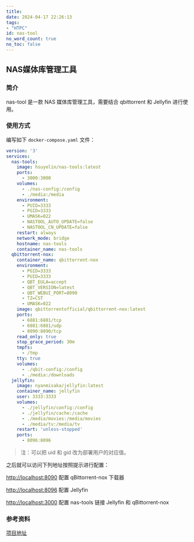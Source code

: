 ```yaml
---
title: 
date: 2024-04-17 22:26:13
tags:
- "HTPC"
id: nas-tool
no_word_count: true
no_toc: false
---
```


## NAS媒体库管理工具

### 简介

nas-tool 是一款 NAS 媒体库管理工具，需要结合 qbittorrent 和 Jellyfin 进行使用。

### 使用方式

编写如下 `docker-compose.yaml` 文件：

```yaml
version: '3'
services:
  nas-tools:
    image: hsuyelin/nas-tools:latest
    ports:
      - 3000:3000
    volumes:
      - ./nas-config:/config
      - ./media:/media
    environment: 
      - PUID=3333
      - PGID=3333
      - UMASK=022
      - NASTOOL_AUTO_UPDATE=false
      - NASTOOL_CN_UPDATE=false
    restart: always
    network_mode: bridge
    hostname: nas-tools
    container_name: nas-tools
  qbittorrent-nox:
    container_name: qbittorrent-nox
    environment:
      - PGID=3333
      - PUID=3333
      - QBT_EULA=accept
      - QBT_VERSION=latest
      - QBT_WEBUI_PORT=8090
      - TZ=CST
      - UMASK=022
    image: qbittorrentofficial/qbittorrent-nox:latest
    ports:
      - 6881:6881/tcp
      - 6881:6881/udp
      - 8090:8090/tcp
    read_only: true
    stop_grace_period: 30m
    tmpfs:
      - /tmp
    tty: true
    volumes:
      - ./qbit-config:/config
      - ./media:/downloads
  jellyfin:
    image: nyanmisaka/jellyfin:latest
    container_name: jellyfin
    user: 3333:3333
    volumes:
      - ./jellyfin/config:/config
      - ./jellyfin/cache:/cache
      - ./media/movies:/media/movies
      - ./media/tv:/media/tv
    restart: 'unless-stopped'
    ports:
      - 8096:8096
```

> 注：可以把 uid 和 gid 改为部署用户的对应值。

之后就可以访问下列地址按照提示进行配置：

[http://localhost:8090](http://localhost:8080) 配置 qBittorrent-nox 下载器

[http://localhost:8096](http://localhost:8096) 配置 Jellyfin 

[http://localhost:3000](http://localhost:3000) 配置 nas-tools 链接 Jellyfin 和 qBittorrent-nox

### 参考资料

[项目地址](https://github.com/hsuyelin/nas-tools)